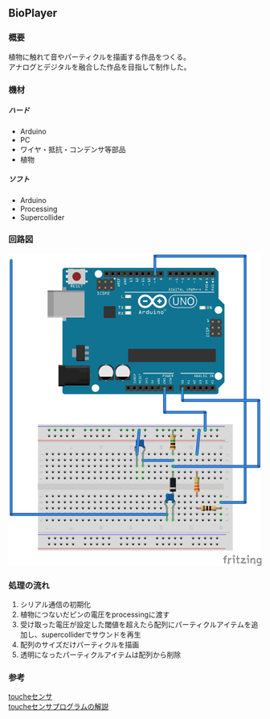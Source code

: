 ## BioPlayer  
### 概要  
植物に触れて音やパーティクルを描画する作品をつくる。  
アナログとデジタルを融合した作品を目指して制作した。  
  
### 機材  
##### ハード
- Arduino  
- PC
- ワイヤ・抵抗・コンデンサ等部品
- 植物  

##### ソフト
- Arduino
- Processing
- Supercollider

### 回路図  
![image](docResoruces/schematic.jpg)

### 処理の流れ
1. シリアル通信の初期化
2. 植物につないだピンの電圧をprocessingに渡す
3. 受け取った電圧が設定した閾値を超えたら配列にパーティクルアイテムを追加し、supercolliderでサウンドを再生
4. 配列のサイズだけパーティクルを描画
5. 透明になったパーティクルアイテムは配列から削除

### 参考
[toucheセンサ](https://github.com/Illutron/AdvancedTouchSensing)  
[toucheセンサプログラムの解説](http://yoppa.org/tau_bmaw14/5335.html)